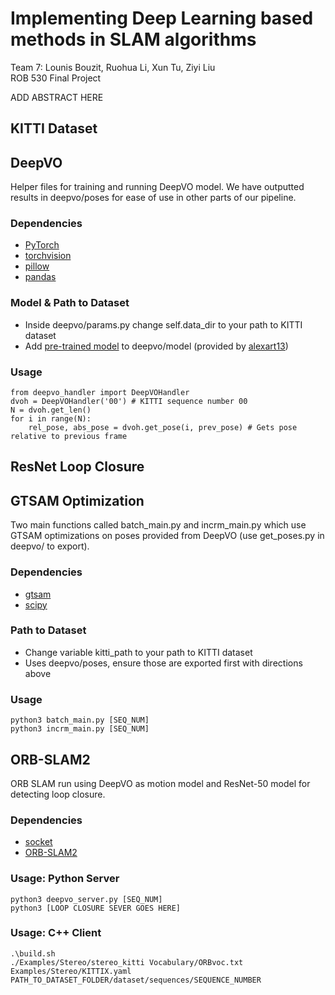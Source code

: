 # Implementing Deep Learning based methods in SLAM algorithms
Team 7: Lounis Bouzit, Ruohua Li, Xun Tu, Ziyi Liu\
ROB 530 Final Project

ADD ABSTRACT HERE

## KITTI Dataset

## DeepVO
Helper files for training and running DeepVO model. We have outputted results in deepvo/poses for ease of use in other parts of our pipeline.
### Dependencies
- [PyTorch](https://pytorch.org/get-started/locally/)
- [torchvision](https://pytorch.org/get-started/locally/) 
- [pillow](https://pillow.readthedocs.io/en/stable/installation.html)
- [pandas](https://pandas.pydata.org/docs/getting_started/install.html) 
### Model & Path to Dataset
- Inside deepvo/params.py change self.data_dir to your path to KITTI dataset
- Add [pre-trained model](https://drive.google.com/file/d/1l0s3rYWgN8bL0Fyofee8IhN-0knxJF22/view) to deepvo/model (provided by [alexart13](https://github.com/alexart13))
### Usage
```
from deepvo_handler import DeepVOHandler
dvoh = DeepVOHandler('00') # KITTI sequence number 00
N = dvoh.get_len()
for i in range(N):
    rel_pose, abs_pose = dvoh.get_pose(i, prev_pose) # Gets pose relative to previous frame
```

## ResNet Loop Closure


## GTSAM Optimization
Two main functions called batch_main.py and incrm_main.py which use GTSAM optimizations on poses provided from DeepVO (use get_poses.py in deepvo/ to export).
### Dependencies
- [gtsam](https://pypi.org/project/gtsam/)
- [scipy](https://docs.scipy.org/doc/scipy/reference/spatial.transform.html)

### Path to Dataset
- Change variable kitti_path to your path to KITTI dataset
- Uses deepvo/poses, ensure those are exported first with directions above

### Usage
```
python3 batch_main.py [SEQ_NUM]
python3 incrm_main.py [SEQ_NUM]
```

## ORB-SLAM2
ORB SLAM run using DeepVO as motion model and ResNet-50 model for detecting loop closure.

### Dependencies
- [socket](https://docs.python.org/3/library/socket.html)
- [ORB-SLAM2](https://github.com/raulmur/ORB_SLAM2)

### Usage: Python Server
```
python3 deepvo_server.py [SEQ_NUM]
python3 [LOOP CLOSURE SEVER GOES HERE]
```

### Usage: C++ Client
```
.\build.sh
./Examples/Stereo/stereo_kitti Vocabulary/ORBvoc.txt Examples/Stereo/KITTIX.yaml PATH_TO_DATASET_FOLDER/dataset/sequences/SEQUENCE_NUMBER
```


